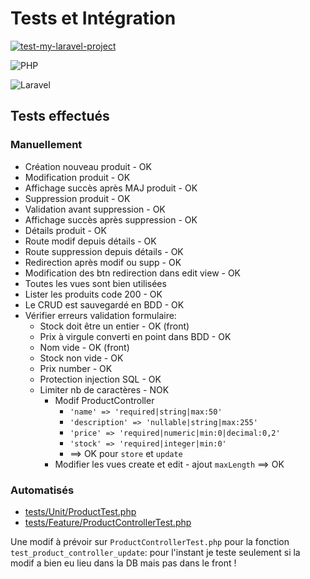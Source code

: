 # Tests et Intégration

[![test-my-laravel-project](https://github.com/ThibautG/laravel_brief4_tests_unitaires/actions/workflows/laravel-tests.yml/badge.svg)](https://github.com/ThibautG/laravel_brief4_tests_unitaires/actions/workflows/laravel-tests.yml)

![PHP](https://img.shields.io/badge/PHP-8.2-blue?logo=php)

![Laravel](https://img.shields.io/badge/Laravel-12.20.0-red?logo=laravel)


## Tests effectués

### Manuellement

- Création nouveau produit - OK
- Modification produit - OK
- Affichage succès après MAJ produit - OK
- Suppression produit - OK
- Validation avant suppression - OK
- Affichage succès après suppression - OK
- Détails produit - OK
- Route modif depuis détails - OK
- Route suppression depuis détails - OK
- Redirection après modif ou supp - OK
- Modification des btn redirection dans edit view - OK
- Toutes les vues sont bien utilisées
- Lister les produits code 200 - OK
- Le CRUD est sauvegardé en BDD - OK
- Vérifier erreurs validation formulaire:
  - Stock doit être un entier - OK (front)
  - Prix à virgule converti en point dans BDD - OK
  - Nom vide - OK (front)
  - Stock non vide - OK
  - Prix number - OK
  - Protection injection SQL - OK
  - Limiter nb de caractères - NOK
    - Modif ProductController
      - `'name' => 'required|string|max:50'`
      - `'description' => 'nullable|string|max:255'`
      - `'price' => 'required|numeric|min:0|decimal:0,2'`
      - `'stock' => 'required|integer|min:0'`
      - ==> OK pour `store` et `update`
    - Modifier les vues create et edit - ajout `maxLength` ==> OK

### Automatisés 

- [tests/Unit/ProductTest.php](tests/Unit/ProductTest.php)
- [tests/Feature/ProductControllerTest.php](tests/Feature/ProductControllerTest.php)

Une modif à prévoir sur `ProductControllerTest.php` pour la fonction 
`test_product_controller_update`: pour l'instant je teste seulement si la 
modif a bien eu lieu dans la DB mais pas dans le front !
